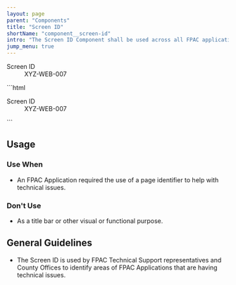 ```yaml
---
layout: page
parent: "Components"
title: "Screen ID"
shortName: "component__screen-id"
intro: "The Screen ID Component shall be used across all FPAC applications to better identify technical issues."
jump_menu: true
---
```


<div class="ds-preview">
  <div class="fsa-screen-id">
    <div class="fsa-screen-id__bd">
      <dl class="fsa-screen-id__dl">
        <dt class="fsa-screen-id__dt">Screen ID</dt>
        <dd class="fsa-screen-id__dd">XYZ-WEB-007</dd>
      </dl>
    </div>
  </div>
</div>
```html
<div class="fsa-screen-id">
  <div class="fsa-screen-id__bd">
    <dl class="fsa-screen-id__dl">
      <dt class="fsa-screen-id__dt">Screen ID</dt>
      <dd class="fsa-screen-id__dd">XYZ-WEB-007</dd>
    </dl>
  </div>
</div>
```

## Usage

### Use When

* An FPAC Application required the use of a page identifier to help with technical issues.

### Don't Use

* As a title bar or other visual or functional purpose.

## General Guidelines

* The Screen ID is used by FPAC Technical Support representatives and County Offices to identify areas of FPAC Applications that are having technical issues.
